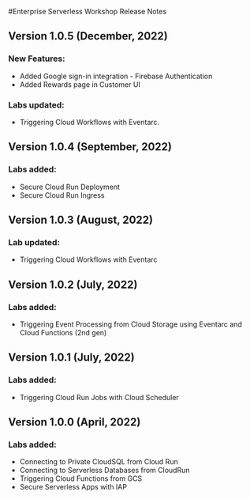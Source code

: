 #Enterprise Serverless Workshop Release Notes

## Version 1.0.5 (December, 2022)
### New Features:
- Added Google sign-in integration - Firebase Authentication
- Added Rewards page in Customer UI
### Labs updated:
- Triggering Cloud Workflows with Eventarc. 

## Version 1.0.4 (September, 2022)
### Labs added:
- Secure Cloud Run Deployment
- Secure Cloud Run Ingress

## Version 1.0.3  (August, 2022)
### Lab updated:
- Triggering Cloud Workflows with Eventarc

## Version 1.0.2  (July, 2022)
### Labs added:
- Triggering Event Processing from Cloud Storage using Eventarc and Cloud Functions (2nd gen)

## Version 1.0.1  (July, 2022)
### Labs added:
- Triggering Cloud Run Jobs with Cloud Scheduler

## Version 1.0.0  (April, 2022)
### Labs added:
- Connecting to Private CloudSQL from Cloud Run
- Connecting to Serverless Databases from CloudRun
- Triggering Cloud Functions from GCS
- Secure Serverless Apps with IAP
